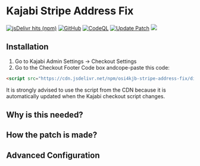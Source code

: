 # Kajabi Stripe Address Fix
[![jsDelivr hits (npm)](https://img.shields.io/jsdelivr/npm/hm/osi4kjb-stripe-address-fix?color=blue&label=Downloads&logo=jsdelivr)](https://www.jsdelivr.com/package/npm/osi4kjb-stripe-address-fix)
[![GitHub](https://img.shields.io/github/license/jasongodev/osi4kjb-stripe-address-fix?&color=blue&label=License&logo=github)](LICENSE)
[![CodeQL](https://github.com/jasongodev/osi4kjb-stripe-address-fix/actions/workflows/github-code-scanning/codeql/badge.svg)](https://github.com/jasongodev/osi4kjb-stripe-address-fix/actions/workflows/github-code-scanning/codeql)
[![Update Patch](https://github.com/jasongodev/osi4kjb-stripe-address-fix/actions/workflows/updatePatch.yml/badge.svg)](https://github.com/jasongodev/osi4kjb-stripe-address-fix/actions/workflows/updatePatch.yml)
[![](https://img.shields.io/badge/Code%20Style-Standard-brightgreen?logo=javascript)](https://standardjs.com/)


## Installation

1. Go to Kajabi Admin Settings -> Checkout Settings
2. Go to the Checkout Footer Code box andcope-paste this code:

```html
<script src="https://cdn.jsdelivr.net/npm/osi4kjb-stripe-address-fix/dist/saf.min.js"></script>
```

It is strongly advised to use the script from the CDN because it is automatically updated when the Kajabi checkout script changes.

## Why is this needed?

## How the patch is made?

## Advanced Configuration